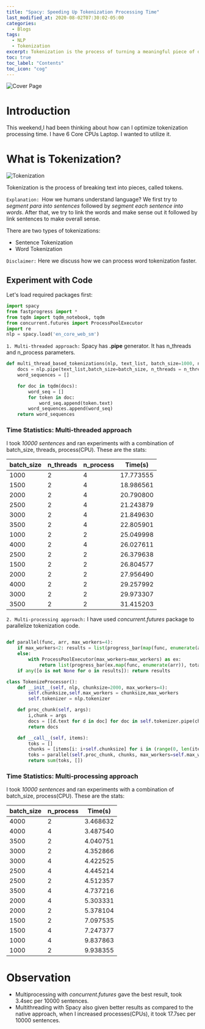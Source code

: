```yaml
---
title: "Spacy: Speeding Up Tokenization Processing Time"
last_modified_at: 2020-08-02T07:30:02-05:00
categories:
  - Blogs
tags:
  - NLP
  - Tokenization
excerpt: Tokenization is the process of turning a meaningful piece of data, such as an account number, into a random string of characters called a token
toc: true
toc_label: "Contents"
toc_icon: "cog"
---
```


![Cover Page](https://course.spacy.io/pipeline.png)

# Introduction

This weekend,I had been thinking about how can I optimize tokenization processing time. I have 6 Core CPUs Laptop. I wanted to utilize it.

# What is Tokenization?

![Tokenization](https://blog.floydhub.com/content/images/2020/02/tokenize.png)


Tokenization is the process of breaking text into pieces, called tokens. 

`Explanation: `How we humans understand language? We first try to *segment para into sentences* followed by *segment each sentence into words*.  After that, we try to link the words and make sense out it followed by link sentences to make overall sense.

There are two types of tokenizations:
- Sentence Tokenization
- Word Tokenization

`Disclaimer:` Here we discuss how we can process word tokenization faster.


## Experiment with Code

Let's load required packages first:

```python
import spacy
from fastprogress import *
from tqdm import tqdm_notebook, tqdm
from concurrent.futures import ProcessPoolExecutor
import re
nlp = spacy.load('en_core_web_sm')
```

`1. Multi-threaded approach:` Spacy has **.pipe** generator. It has n_threads and n_process parameters.

```python
def multi_thread_based_tokenizations(nlp, text_list, batch_size=1000, n_threads=4, n_process=1):
    docs = nlp.pipe(text_list,batch_size=batch_size, n_threads = n_threads, n_process=n_process)
    word_sequences = []

    for doc in tqdm(docs):
        word_seq = []
        for token in doc:
            word_seq.append(token.text)
        word_sequences.append(word_seq)
    return word_sequences
```
### Time Statistics: Multi-threaded approach

I took *10000 sentences* and ran experiments with a combination of batch_size, threads, process(CPU). These are the stats:

batch_size|n_threads|n_process|Time(s)
|---|---|---|---|
1000|2|4|17.773555
1500|2|4|18.986561
2000|2|4|20.790800
2500|2|4|21.243879
3000|2|4|21.849630
3500|2|4|22.805901
1000|2|2|25.049998
4000|2|4|26.027611
2500|2|2|26.379638
1500|2|2|26.804577
2000|2|2|27.956490
4000|2|2|29.257992
3000|2|2|29.973307
3500|2|2|31.415203

`2. Multi-processing approach:` I have used *concurrent.futures* package to parallelize tokenization code.

```python

def parallel(func, arr, max_workers=4):
    if max_workers<2: results = list(progress_bar(map(func, enumerate(arr)), total=len(arr)))
    else:
        with ProcessPoolExecutor(max_workers=max_workers) as ex:
            return list(progress_bar(ex.map(func, enumerate(arr)), total=len(arr)))
    if any([o is not None for o in results]): return results

class TokenizeProcessor():
    def __init__(self, nlp, chunksize=2000, max_workers=4): 
        self.chunksize,self.max_workers = chunksize,max_workers
        self.tokenizer = nlp.tokenizer

    def proc_chunk(self, args):
        i,chunk = args
        docs = [[d.text for d in doc] for doc in self.tokenizer.pipe(chunk)]
        return docs

    def __call__(self, items): 
        toks = []
        chunks = [items[i: i+self.chunksize] for i in (range(0, len(items), self.chunksize))]
        toks = parallel(self.proc_chunk, chunks, max_workers=self.max_workers)
        return sum(toks, [])

```

### Time Statistics: Multi-processing approach

I took *10000 sentences* and ran experiments with a combination of batch_size, process(CPU). These are the stats:

batch_size|n_process|Time(s)
|---|---|---|
4000|2|3.468632
4000|4|3.487540
3500|2|4.040751
3000|2|4.352866
3000|4|4.422525
2500|4|4.445214
2500|2|4.512357
3500|4|4.737216
2000|4|5.303331
2000|2|5.378104
1500|2|7.097535
1500|4|7.247377
1000|4|9.837863
1000|2|9.938355

# Observation

- Multiprocessing with *concurrent.futures* gave the best result, took 3.4sec per 10000 sentences.
- Multithreading with Spacy also given better results as compared to the native approach, when I increased processes(CPUs), it took 17.7sec per 10000 sentences.
